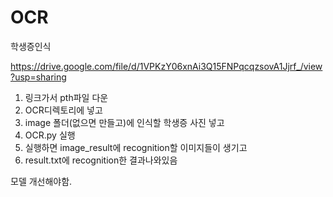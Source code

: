 # OCR
학생증인식

https://drive.google.com/file/d/1VPKzY06xnAi3Q15FNPqcqzsovA1Jjrf_/view?usp=sharing


1. 링크가서 pth파일 다운
2. OCR디렉토리에 넣고
3. image 폴더(없으면 만들고)에 인식할 학생증 사진 넣고
4. OCR.py 실행
5. 실행하면 image_result에 recognition할 이미지들이 생기고
6. result.txt에 recognition한 결과나와있음


모델 개선해야함.
